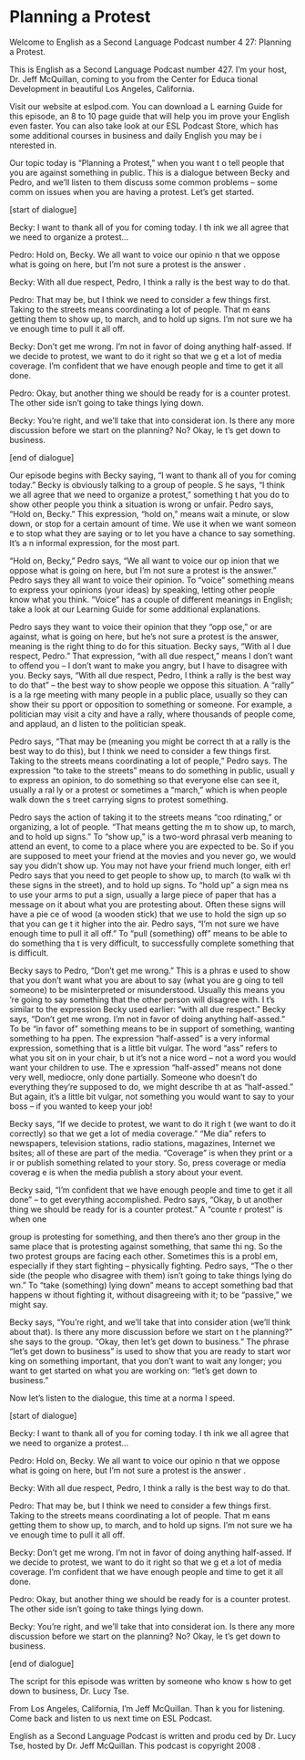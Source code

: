# Planning a Protest

Welcome to English as a Second Language Podcast number 4 27: Planning a Protest.

This is English as a Second Language Podcast number 427.  I’m your host, Dr. Jeff McQuillan, coming to you from the Center for Educa tional Development in beautiful Los Angeles, California.

Visit our website at eslpod.com.  You can download a L earning Guide for this episode, an 8 to 10 page guide that will help you im prove your English even faster.  You can also take look at our ESL Podcast Store,  which has some additional courses in business and daily English you may be i nterested in.

Our topic today is “Planning a Protest,” when you want t o tell people that you are against something in public.  This is a dialogue between  Becky and Pedro, and we’ll listen to them discuss some common problems – some comm on issues when you are having a protest.  Let’s get started.

[start of dialogue]

Becky:  I want to thank all of you for coming today.  I th ink we all agree that we need to organize a protest…

Pedro:  Hold on, Becky.  We all want to voice our opinio n that we oppose what is going on here, but I’m not sure a protest is the answer .

Becky:  With all due respect, Pedro, I think a rally is the  best way to do that.

Pedro:  That may be, but I think we need to consider a  few things first.  Taking to the streets means coordinating a lot of people.  That m eans getting them to show up, to march, and to hold up signs.  I’m not sure we ha ve enough time to pull it all off.

Becky:  Don’t get me wrong.  I’m not in favor of doing anything half-assed.  If we decide to protest, we want to do it right so that we g et a lot of media coverage. I’m confident that we have enough people and time to get it all done.

Pedro:  Okay, but another thing we should be ready for is a counter protest.  The other side isn’t going to take things lying down.

 Becky:  You’re right, and we’ll take that into considerat ion.  Is there any more discussion before we start on the planning?  No?  Okay, le t’s get down to business.

[end of dialogue]

Our episode begins with Becky saying, “I want to thank all  of you for coming today.”  Becky is obviously talking to a group of people.  S he says, “I think we all agree that we need to organize a protest,” something t hat you do to show other people you think a situation is wrong or unfair.  Pedro  says, “Hold on, Becky.” This expression, “hold on,” means wait a minute, or slow down, or stop for a certain amount of time.  We use it when we want someon e to stop what they are saying or to let you have a chance to say something.  It’s a n informal expression, for the most part.

“Hold on, Becky,” Pedro says, “We all want to voice our op inion that we oppose what is going on here, but I’m not sure a protest is the answer.”  Pedro says they all want to voice their opinion.  To “voice” something means to express your opinions (your ideas) by speaking, letting other people know what you think. “Voice” has a couple of different meanings in English; take a look at our Learning Guide for some additional explanations.

Pedro says they want to voice their opinion that they “opp ose,” or are against, what is going on here, but he’s not sure a protest is the answer, meaning is the right thing to do for this situation.  Becky says, “With al l due respect, Pedro.” That expression, “with all due respect,” means I don’t want to offend you – I don’t want to make you angry, but I have to disagree with you.   Becky says, “With all due respect, Pedro, I think a rally is the best way to do  that” – the best way to show people we oppose this situation.  A “rally” is a la rge meeting with many people in a public place, usually so they can show their su pport or opposition to something or someone.  For example, a politician may visit  a city and have a rally, where thousands of people come, and applaud, an d listen to the politician speak.

Pedro says, “That may be (meaning you might be correct th at a rally is the best way to do this), but I think we need to consider a few things first.  Taking to the streets means coordinating a lot of people,” Pedro says.  The expression “to take to the streets” means to do something in public, usuall y to express an opinion, to do something so that everyone else can see it, usually a ral ly or a protest or sometimes a “march,” which is when people walk down the s treet carrying signs to protest something.

 Pedro says the action of taking it to the streets means “coo rdinating,” or organizing, a lot of people.  “That means getting the m to show up, to march, and to hold up signs.”  To “show up,” is a two-word phrasal verb meaning to attend an event, to come to a place where you are expected to be.   So if you are supposed to meet your friend at the movies and you never go, we  would say you didn’t show up.  You may not have your friend much longer, eith er!  Pedro says that you need to get people to show up, to march (to walk wi th these signs in the street), and to hold up signs.  To “hold up” a sign mea ns to use your arms to put a sign, usually a large piece of paper that has a message on it about what you are protesting about.  Often these signs will have a pie ce of wood (a wooden stick) that we use to hold the sign up so that you can ge t it higher into the air. Pedro says, “I’m not sure we have enough time to pull it  all off.”  To “pull (something) off” means to be able to do something tha t is very difficult, to successfully complete something that is difficult.

Becky says to Pedro, “Don’t get me wrong.”  This is a phras e used to show that you don’t want what you are about to say (what you are g oing to tell someone) to be misinterpreted or misunderstood.  Usually this means you ’re going to say something that the other person will disagree with.  I t’s similar to the expression Becky used earlier: “with all due respect.”  Becky says, “Don’t  get me wrong.  I’m not in favor of doing anything half-assed.”  To be “in favor of” something means to be in support of something, wanting something to ha ppen.  The expression “half-assed” is a very informal expression, something that  is a little bit vulgar. The word “ass” refers to what you sit on in your chair, b ut it’s not a nice word – not a word you would want your children to use.  The e xpression “half-assed” means not done very well, mediocre, only done partially.  Someone who doesn’t do everything they’re supposed to do, we might describe th at as “half-assed.” But again, it’s a little bit vulgar, not something you  would want to say to your boss – if you wanted to keep your job!

Becky says, “If we decide to protest, we want to do it righ t (we want to do it correctly) so that we get a lot of media coverage.”  “Me dia” refers to newspapers, television stations, radio stations, magazines, Internet we bsites; all of these are part of the media.  “Coverage” is when they print or a ir or publish something related to your story.  So, press coverage or media coverag e is when the media publish a story about your event.

Becky said, “I’m confident that we have enough people and  time to get it all done” – to get everything accomplished.  Pedro says, “Okay, b ut another thing we should be ready for is a counter protest.”  A “counte r protest” is when one

 group is protesting for something, and then there’s ano ther group in the same place that is protesting against something, that same thi ng.  So the two protest groups are facing each other.  Sometimes this is a probl em, especially if they start fighting – physically fighting.  Pedro says, “The o ther side (the people who disagree with them) isn’t going to take things lying do wn.”  To “take (something) lying down” means to accept something bad that happens w ithout fighting it, without disagreeing with it; to be “passive,” we might  say.

Becky says, “You’re right, and we’ll take that into consider ation (we’ll think about that).  Is there any more discussion before we start on t he planning?” she says to the group.  “Okay, then let’s get down to business.”  The  phrase “let’s get down to business” is used to show that you are ready to start wor king on something important, that you don’t want to wait any longer; you  want to get started on what you are working on: “let’s get down to business.”

Now let’s listen to the dialogue, this time at a norma l speed.

[start of dialogue]

Becky:  I want to thank all of you for coming today.  I th ink we all agree that we need to organize a protest…

Pedro:  Hold on, Becky.  We all want to voice our opinio n that we oppose what is going on here, but I’m not sure a protest is the answer .

Becky:  With all due respect, Pedro, I think a rally is the  best way to do that.

Pedro:  That may be, but I think we need to consider a  few things first.  Taking to the streets means coordinating a lot of people.  That m eans getting them to show up, to march, and to hold up signs.  I’m not sure we ha ve enough time to pull it all off.

Becky:  Don’t get me wrong.  I’m not in favor of doing anything half-assed.  If we decide to protest, we want to do it right so that we g et a lot of media coverage. I’m confident that we have enough people and time to get it all done.

Pedro:  Okay, but another thing we should be ready for is a counter protest.  The other side isn’t going to take things lying down.

 Becky:  You’re right, and we’ll take that into considerat ion.  Is there any more discussion before we start on the planning?  No?  Okay, le t’s get down to business.

[end of dialogue]

The script for this episode was written by someone who know s how to get down to business, Dr. Lucy Tse.

From Los Angeles, California, I’m Jeff McQuillan.  Than k you for listening.  Come back and listen to us next time on ESL Podcast.

English as a Second Language Podcast is written and produ ced by Dr. Lucy Tse, hosted by Dr. Jeff McQuillan.  This podcast is copyright 2008 .

